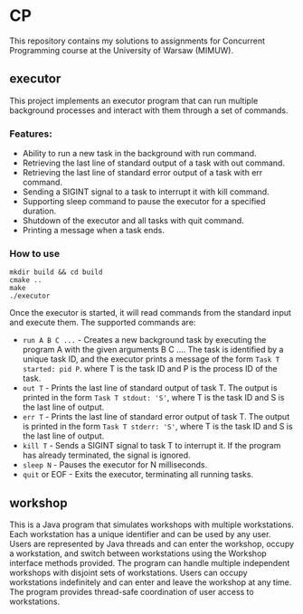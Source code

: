 # CP
This repository contains my solutions to assignments for Concurrent Programming course at the University of Warsaw (MIMUW). 

## executor

This project implements an executor program that can run multiple background processes and interact with them through a set of commands.

### Features:
- Ability to run a new task in the background with run command.
- Retrieving the last line of standard output of a task with out command.
- Retrieving the last line of standard error output of a task with err command.
- Sending a SIGINT signal to a task to interrupt it with kill command.
- Supporting sleep command to pause the executor for a specified duration.
- Shutdown of the executor and all tasks with quit command.
- Printing a message when a task ends.

### How to use

```
mkdir build && cd build
cmake ..
make
./executor
```

Once the executor is started, it will read commands from the standard input and execute them. The supported commands are:
- ```run A B C ...``` - Creates a new background task by executing the program A with the given arguments B C .... The task is identified by a unique task ID, and the executor prints a message of the form ```Task T started: pid P```. where T is the task ID and P is the process ID of the task.
- ```out T``` - Prints the last line of standard output of task T. The output is printed in the form ```Task T stdout: 'S'```, where T is the task ID and S is the last line of output.
- ```err T``` - Prints the last line of standard error output of task T. The output is printed in the form ```Task T stderr: 'S'```, where T is the task ID and S is the last line of output.
- ```kill T``` - Sends a SIGINT signal to task T to interrupt it. If the program has already terminated, the signal is ignored.
- ```sleep N``` - Pauses the executor for N milliseconds.
- ```quit``` or EOF - Exits the executor, terminating all running tasks.


## workshop

This is a Java program that simulates workshops with multiple workstations. Each workstation has a unique identifier and can be used by any user. Users are represented by Java threads and can enter the workshop, occupy a workstation, and switch between workstations using the Workshop interface methods provided. The program can handle multiple independent workshops with disjoint sets of workstations. Users can occupy workstations indefinitely and can enter and leave the workshop at any time. The program provides thread-safe coordination of user access to workstations.
